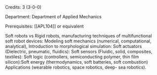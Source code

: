 Credits: 3 (3-0-0)

Department: Department of Applied Mechanics

Prerequisites: [[APL104]] or equivalent

Soft robots vs Rigid robots, manufacturing techniques of multifunctional soft robot devices: Modeling soft mechanics (numerical, computational, analytical), Introduction to morphological simulation: Soft actuators (Dielectric, pneumatic, fluidics): Soft sensors (Fluidic, solid, composites, textiles): Soft logic (controllers, semiconducting polymer, thin film silicon):Soft energy (thermodynamics, soft batteries, soft combustion) Applications (wearable robotics, space robotics, deep- sea robotics).